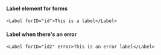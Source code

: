 #### Label element for forms

```
<Label forID="id">This is a label</Label>
```

#### Label when there's an error

```
<Label forID="id2" error>This is an error label</Label>
```
